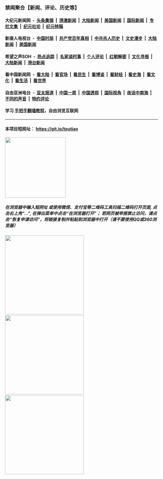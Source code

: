 ### 禁闻聚合【新闻、评论、历史等】

#### 大纪元新闻网 &nbsp;-&nbsp; [头条集锦](indexes/E头条集锦.md?t=02160922) &nbsp;|&nbsp; [港澳新闻](indexes/E港澳新闻.md?t=02160922)  &nbsp;|&nbsp; [大陆新闻](indexes/E大陆新闻.md?t=02160922) &nbsp;|&nbsp; [美国新闻](indexes/E美国新闻.md?t=02160922) &nbsp;|&nbsp; [国际新闻](indexes/E国际新闻.md?t=02160922) &nbsp;|&nbsp; [专栏文集](indexes/E专栏文集.md?t=02160922) &nbsp;|&nbsp; [纪元社论](indexes/E纪元社论.md?t=02160922) &nbsp;|&nbsp; [纪元特稿](indexes/E纪元特稿.md?t=02160922) 

#### 新唐人电视台 &nbsp;-&nbsp; [中国时局](indexes/N中国时局.md?t=02160922) &nbsp;|&nbsp; [共产党百年真相](indexes/N共产党百年真相.md?t=02160922) &nbsp;|&nbsp; [中共杀人历史](indexes/N中共杀人历史.md?t=02160922) &nbsp;|&nbsp; [文史漫步](indexes/N文史漫步.md?t=02160922) &nbsp;|&nbsp; [大陆新闻](indexes/N大陆新闻.md?t=02160922) &nbsp;|&nbsp; [美国新闻](indexes/N美国新闻.md?t=02160922)

#### 希望之声SOH &nbsp;-&nbsp; [热点追踪](indexes/H热点追踪.md?t=02160922) &nbsp;|&nbsp; [名家谈时事](indexes/H名家谈时事.md?t=02160922) &nbsp;|&nbsp; [个人评论](indexes/H个人评论.md?t=02160922)  &nbsp;|&nbsp; [红朝解密](indexes/H红朝解密.md?t=02160922) &nbsp;|&nbsp; [文化寻根](indexes/H文化寻根.md?t=02160922) &nbsp;|&nbsp; [大陆新闻](indexes/H大陆新闻.md?t=02160922) &nbsp;|&nbsp; [港台新闻](indexes/H港台新闻.md?t=02160922)

#### 看中国新闻网 &nbsp;-&nbsp; [看大陆](indexes/S看大陆.md?t=02160922) &nbsp;|&nbsp; [看官场](indexes/S看官场.md?t=02160922) &nbsp;|&nbsp; [看民生](indexes/S看民生.md?t=02160922)  &nbsp;|&nbsp; [看博谈](indexes/S看博谈.md?t=02160922) &nbsp;|&nbsp; [看财经](indexes/S看财经.md?t=02160922) &nbsp;|&nbsp; [看史海](indexes/S看史海.md?t=02160922) &nbsp;|&nbsp; [看文化](indexes/S看文化.md?t=02160922) &nbsp;|&nbsp; [看生活](indexes/S看生活.md?t=02160922) &nbsp;|&nbsp; [看世界](indexes/S看世界.md?t=02160922)

#### 自由亚洲电台 &nbsp;-&nbsp; [亚太报道](indexes/R亚太报道.md?t=02160922) &nbsp;|&nbsp; [中国一周](indexes/R中国一周.md?t=02160922) &nbsp;|&nbsp; [中国透视](indexes/R中国透视.md?t=02160922)  &nbsp;|&nbsp; [国际视角](indexes/R国际视角.md?t=02160922) &nbsp;|&nbsp; [夜话中南海](indexes/R夜话中南海.md?t=02160922) &nbsp;|&nbsp; [不同的声音](indexes/R不同的声音.md?t=02160922) &nbsp;|&nbsp; [特约评论](indexes/R特约评论.md?t=02160922)

#### 学习 [手把手翻墙教程](https://github.com/gfw-breaker/guides/wiki)，自由浏览互联网

----

#### 本项目短网址： https://git.io/toutiao
<img src="https://raw.githubusercontent.com/gfw-breaker/banned-news/master/scripts/img/qr.png" width="200px"/>  

##### 在浏览器中输入短网址 或使用微信、支付宝等二维码工具扫描二维码打开页面, 点击右上角"...", 在弹出菜单中点击“在浏览器打开”； 若网页被举报禁止访问，请点击“恢复申请访问”，将链接复制并粘贴到浏览器中打开（请不要使用QQ或360浏览器）

<img src="https://raw.githubusercontent.com/gfw-breaker/banned-news/master/scripts/img/1.png" width="260px"/> &nbsp; <img src="https://raw.githubusercontent.com/gfw-breaker/banned-news/master/scripts/img/2.png" width="260px"/> &nbsp; <img src="https://raw.githubusercontent.com/gfw-breaker/banned-news/master/scripts/img/3.png" width="260px"/>
